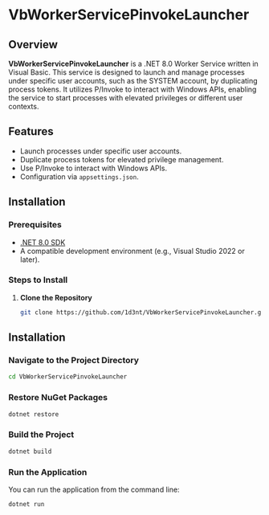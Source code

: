 # VbWorkerServicePinvokeLauncher

## Overview

**VbWorkerServicePinvokeLauncher** is a .NET 8.0 Worker Service written in Visual Basic. This service is designed to launch and manage processes under specific user accounts, such as the SYSTEM account, by duplicating process tokens. It utilizes P/Invoke to interact with Windows APIs, enabling the service to start processes with elevated privileges or different user contexts.

## Features

- Launch processes under specific user accounts.
- Duplicate process tokens for elevated privilege management.
- Use P/Invoke to interact with Windows APIs.
- Configuration via `appsettings.json`.

## Installation

### Prerequisites

- [.NET 8.0 SDK](https://dotnet.microsoft.com/download/dotnet/8.0)
- A compatible development environment (e.g., Visual Studio 2022 or later).

### Steps to Install

1. **Clone the Repository**

   ```bash
   git clone https://github.com/1d3nt/VbWorkerServicePinvokeLauncher.git

## Installation

### Navigate to the Project Directory

```bash
cd VbWorkerServicePinvokeLauncher
```

### Restore NuGet Packages

```bash
dotnet restore
```

### Build the Project

```bash
dotnet build
```

### Run the Application

You can run the application from the command line:

```bash
dotnet run
```
